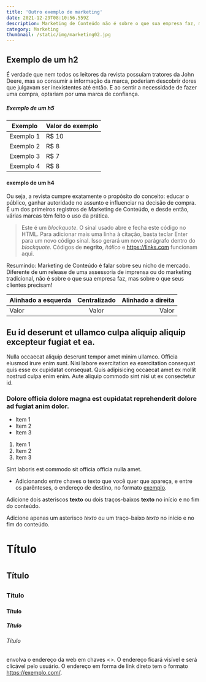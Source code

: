 ```yaml
---
title: 'Outro exemplo de marketing'
date: 2021-12-29T08:10:56.559Z
description: Marketing de Conteúdo não é sobre o que sua empresa faz, mas sobre o que seus clientes precisam
category: Marketing
thumbnail: /static/img/marketing02.jpg
---
```


## Exemplo de um h2

É verdade que nem todos os leitores da revista possuíam tratores da John Deere, mas ao consumir a informação da marca, poderiam descobrir dores que julgavam ser inexistentes até então. E ao sentir a necessidade de fazer uma compra, optariam por uma marca de confiança.

##### Exemplo de um h5

| Exemplo   | Valor do exemplo |
| --------- | ---------------- |
| Exemplo 1 | R$ 10            |
| Exemplo 2 | R$ 8             |
| Exemplo 3 | R$ 7             |
| Exemplo 4 | R$ 8             |

#### exemplo de um h4

Ou seja, a revista cumpre exatamente o propósito do conceito: educar o público, ganhar autoridade no assunto e influenciar na decisão de compra. É um dos primeiros registros de Marketing de Conteúdo, e desde então, várias marcas têm feito o uso da prática.

> Este é um _blockquote_. O sinal usado abre e fecha este código no HTML.
> Para adicionar mais uma linha à citação, basta teclar Enter para um novo
> código sinal. Isso gerará um novo parágrafo dentro do _blockquote_.
> Códigos de **negrito**, _itálico_ e <https://links.com> funcionam aqui.

Resumindo: Marketing de Conteúdo é falar sobre seu nicho de mercado. Diferente de um release de uma assessoria de imprensa ou do marketing tradicional, não é sobre o que sua empresa faz, mas sobre o que seus clientes precisam!

| Alinhado a esquerda | Centralizado | Alinhado a direita |
| :------------------ | :----------: | -----------------: |
| Valor               |    Valor     |              Valor |

## Eu id deserunt et ullamco culpa aliquip aliquip excepteur fugiat et ea.

Nulla occaecat aliquip deserunt tempor amet minim ullamco. Officia eiusmod irure enim sunt. Nisi labore exercitation ea exercitation consequat quis esse ex cupidatat consequat. Quis adipisicing occaecat amet ex mollit nostrud culpa enim enim. Aute aliquip commodo sint nisi ut ex consectetur id.

### Dolore officia dolore magna est cupidatat reprehenderit dolore ad fugiat anim dolor.

- Item 1
- Item 2
- Item 3

1. Item 1
2. Item 2
3. Item 3

Sint laboris est commodo sit officia officia nulla amet.

- Adicionando entre chaves o texto que você quer que apareça, e entre os parênteses, o endereço de destino, no formato [exemplo](https://exemplo.com/).

Adicione dois asteriscos **texto** ou dois traços-baixos **texto** no início e no fim do conteúdo.

Adicione apenas um asterisco _texto_ ou um traço-baixo _texto_ no início e no fim do conteúdo.

# Título <h1>

## Título <h2>

### Título <h3>

#### Título <h4>

##### Título <h5>

###### Título <h6>

envolva o endereço da web em chaves <>. O endereço ficará visível e será clicável pelo usuário. O endereço em forma de link direto tem o formato <https://exemplo.com/>.
